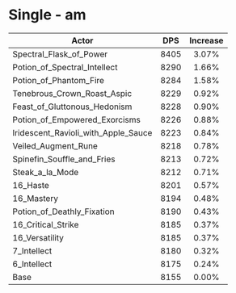 # Single - am
| Actor | DPS | Increase |
|---|:---:|:---:|
|Spectral_Flask_of_Power|8405|3.07%|
|Potion_of_Spectral_Intellect|8290|1.66%|
|Potion_of_Phantom_Fire|8284|1.58%|
|Tenebrous_Crown_Roast_Aspic|8229|0.92%|
|Feast_of_Gluttonous_Hedonism|8228|0.90%|
|Potion_of_Empowered_Exorcisms|8226|0.88%|
|Iridescent_Ravioli_with_Apple_Sauce|8223|0.84%|
|Veiled_Augment_Rune|8218|0.78%|
|Spinefin_Souffle_and_Fries|8213|0.72%|
|Steak_a_la_Mode|8212|0.71%|
|16_Haste|8201|0.57%|
|16_Mastery|8194|0.48%|
|Potion_of_Deathly_Fixation|8190|0.43%|
|16_Critical_Strike|8185|0.37%|
|16_Versatility|8185|0.37%|
|7_Intellect|8180|0.32%|
|6_Intellect|8175|0.24%|
|Base|8155|0.00%|
